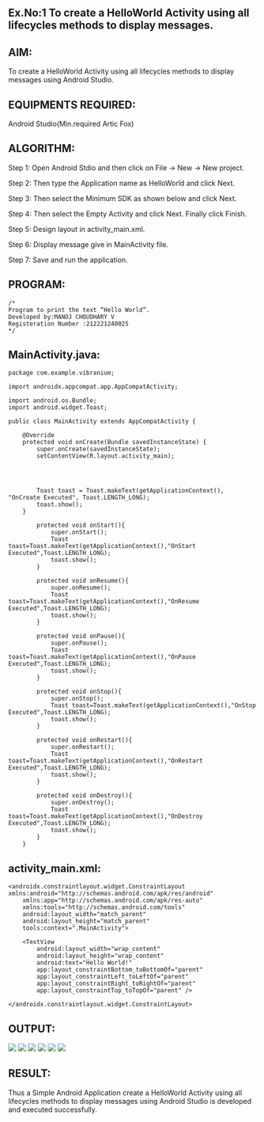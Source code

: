 ## Ex.No:1 To create a HelloWorld Activity using all lifecycles methods to display messages.
## AIM:
To create a HelloWorld Activity using all lifecycles methods to display messages using Android Studio.

## EQUIPMENTS REQUIRED:
Android Studio(Min.required Artic Fox)

## ALGORITHM:
Step 1: 
Open Android Stdio and then click on File -> New -> New project.

Step 2:
Then type the Application name as HelloWorld and click Next.

Step 3:
Then select the Minimum SDK as shown below and click Next.

Step 4:
Then select the Empty Activity and click Next. Finally click Finish.

Step 5:
Design layout in activity_main.xml.

Step 6:
Display message give in MainActivity file.

Step 7:
Save and run the application.
## PROGRAM:
```
/*
Program to print the text “Hello World”.
Developed by:MANOJ CHOUDHARY V
Registeration Number :212221240025
*/
```
## MainActivity.java:
```
package com.example.vibranium;

import androidx.appcompat.app.AppCompatActivity;

import android.os.Bundle;
import android.widget.Toast;

public class MainActivity extends AppCompatActivity {

    @Override
    protected void onCreate(Bundle savedInstanceState) {
        super.onCreate(savedInstanceState);
        setContentView(R.layout.activity_main);




        Toast toast = Toast.makeText(getApplicationContext(), "OnCreate Executed", Toast.LENGTH_LONG);
        toast.show();
    }

        protected void onStart(){
            super.onStart();
            Toast toast=Toast.makeText(getApplicationContext(),"OnStart Executed",Toast.LENGTH_LONG);
            toast.show();
        }

        protected void onResume(){
            super.onResume();
            Toast toast=Toast.makeText(getApplicationContext(),"OnResume Executed",Toast.LENGTH_LONG);
            toast.show();
        }

        protected void onPause(){
            super.onPause();
            Toast toast=Toast.makeText(getApplicationContext(),"OnPause Executed",Toast.LENGTH_LONG);
            toast.show();
        }

        protected void onStop(){
            super.onStop();
            Toast toast=Toast.makeText(getApplicationContext(),"OnStop Executed",Toast.LENGTH_LONG);
            toast.show();
        }

        protected void onRestart(){
            super.onRestart();
            Toast toast=Toast.makeText(getApplicationContext(),"OnRestart Executed",Toast.LENGTH_LONG);
            toast.show();
        }

        protected void onDestroy(){
            super.onDestroy();
            Toast toast=Toast.makeText(getApplicationContext(),"OnDestroy Executed",Toast.LENGTH_LONG);
            toast.show();
        }
    }

```
## activity_main.xml:
```<?xml version="1.0" encoding="utf-8"?>
<androidx.constraintlayout.widget.ConstraintLayout xmlns:android="http://schemas.android.com/apk/res/android"
    xmlns:app="http://schemas.android.com/apk/res-auto"
    xmlns:tools="http://schemas.android.com/tools"
    android:layout_width="match_parent"
    android:layout_height="match_parent"
    tools:context=".MainActivity">

    <TextView
        android:layout_width="wrap_content"
        android:layout_height="wrap_content"
        android:text="Hello World!"
        app:layout_constraintBottom_toBottomOf="parent"
        app:layout_constraintLeft_toLeftOf="parent"
        app:layout_constraintRight_toRightOf="parent"
        app:layout_constraintTop_toTopOf="parent" />

</androidx.constraintlayout.widget.ConstraintLayout>
```
## OUTPUT:
![](1.png)
![](2.png)
![](3.png)
![](4.png)
![](5.png)
![](6.png)

## RESULT:
Thus a Simple Android Application create a HelloWorld Activity using all lifecycles methods to display messages using Android Studio is developed and executed successfully.
